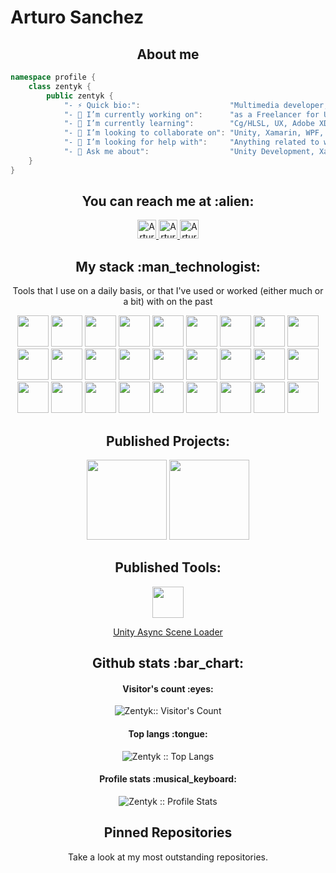 # Arturo Sanchez

<h2 align="center">About me</h2>

```cs
namespace profile {
    class zentyk {
        public zentyk {
            "- ⚡ Quick bio:":                    "Multimedia developer, expert in Unity3D and Specialized .Net Developer",
            "- 🔭 I’m currently working on":      "as a Freelancer for Unity, WebAPIs and Mobile Projects",
            "- 🌱 I’m currently learning":        "Cg/HLSL, UX, Adobe XD Plugin Development and GraphQL",
            "- 👯 I’m looking to collaborate on": "Unity, Xamarin, WPF, WCF or ASP.net Projects",
            "- 🤔 I’m looking for help with":     "Anything related to what I am currently learning 😅",
            "- 💬 Ask me about":                  "Unity Development, Xamarin.Forms or anyting related to .Net technologies",
    }
}
```

<h2 align="center">You can reach me at :alien:</h2>

<p align="center">
   <a href="https://twitter.com/zentykdev">
    <img src="https://www.vectorlogo.zone/logos/twitter/twitter-icon.svg" alt="Arturo Sanchez LinkedIn Profile" height="30" width="30">
  </a>
    
  <a href="https://www.linkedin.com/in/zentykdev/">
    <img src="https://www.vectorlogo.zone/logos/linkedin/linkedin-icon.svg" alt="Arturo Sanchez LinkedIn Profile" height="30" width="30">
  </a>
  
  <a href="https://www.youtube.com/channel/UCXrJCF3eQsel1PvH0sIvY8Q">
    <img src="https://www.vectorlogo.zone/logos/youtube/youtube-icon.svg" alt="Arturo Sanchez YouTube Channel" height="30" width="30">
  </a>
</p>

<h2 align="center">My stack :man_technologist:</h2>

<p align="center">Tools that I use on a daily basis, or that I've used or worked (either much or a bit) with on the past</p>
<p align="center">
      <img src='https://www.vectorlogo.zone/logos/unity3d/unity3d-icon.svg' height='50px'>
      <img src='https://raw.githubusercontent.com/sammwyy/sammwyy/master/skills/csharp.png' height='50px'>
      <img src='https://github.com/detain/svg-logos/blob/master/svg/xamarin.svg' height='50px'>
      <img src="https://vuejs.org/images/logo.png" heigth="50px" width="50px"/></a>
      <img src='https://www.vectorlogo.zone/logos/stripe/stripe-icon.svg' height='50px'>
      <img src="https://img.icons8.com/color/48/000000/html-5.png" height='50px'/>
      <img src="https://img.icons8.com/color/48/000000/css3.png" height='50px'/>
      <img src="https://www.vectorlogo.zone/logos/sass-lang/sass-lang-icon.svg" height='50px'/>
      <img src="https://img.icons8.com/color/48/000000/javascript.png" height='50px'/>
      <img src="https://img.icons8.com/color/48/000000/typescript.png" height='50px'/>
      <img src="https://www.vectorlogo.zone/logos/dotnet/dotnet-vertical.svg" height='50px'/>
      <img src="https://img.icons8.com/color/48/000000/nodejs.png" height='50px'/>
      <img src="https://img.icons8.com/color/48/000000/docker.png" height='50px'/>
      <img src="https://www.vectorlogo.zone/logos/kubernetes/kubernetes-icon.svg" height='50px'/>
      <img src="https://www.vectorlogo.zone/logos/amazon_aws/amazon_aws-icon.svg" height='50px'/>
      <img src="https://www.vectorlogo.zone/logos/microsoft_azure/microsoft_azure-icon.svg" height='50px'/>
      <img src='https://www.vectorlogo.zone/logos/d3js/d3js-icon.svg' height='50px'>
      <img src='https://www.vectorlogo.zone/logos/nginx/nginx-icon.svg' height='50px'>
      <img src='https://www.vectorlogo.zone/logos/apache/apache-icon.svg' height='50px'>
      <img src='https://raw.githubusercontent.com/sammwyy/sammwyy/master/skills/php.png' height='50px'>
      <img src='https://www.vectorlogo.zone/logos/laravel/laravel-icon.svg' height='50px'>
      <img src="https://img.icons8.com/color/48/000000/mongodb.png" height='50px'/>
      <img src="https://www.vectorlogo.zone/logos/mariadb/mariadb-icon.svg" height='50px'/>
      <img src="https://www.vectorlogo.zone/logos/ubuntu/ubuntu-tile.svg" height='50px'/>
      <img src="https://www.vectorlogo.zone/logos/centos/centos-icon.svg" height='50px'/>
      <img src="https://www.vectorlogo.zone/logos/appcenterms/appcenterms-tile.svg" height='50px'/>
      <img src="https://www.vectorlogo.zone/logos/sentryio/sentryio-icon.svg" height='50px'/>
</p>

<h2 align="center">Published Projects:</h2>
<p align="center">
    <a href="https://play.google.com/store/apps/details?id=com.orthocana.runy"><img src="https://image.winudf.com/v2/image1/Y29tLm9ydGhvY2FuYS5ydW55X2ljb25fMTU3OTE2NDM5NF8wMjE/icon.png?w=170&fakeurl=1" heigth="128" width="128"/></a>
   <a href="https://www.cotocrafter.com/"><img src="https://cotocrafter.blob.core.windows.net/cotocrafter/Cotocrafter_Color.png?sv=2019-10-10&st=2021-01-03T03%3A58%3A00Z&se=2022-01-01T03%3A58%3A00Z&sr=b&sp=r&sig=Z3wLEofpWIN8F7c3uZtJyQoi9gK11lGrF2dQlQvIXyo%3D" heigth="128" width="128"/></a>
</p>

<h2 align="center">Published Tools:</h2>
<p align="center">
    <a href="https://www.notion.so/Unity-Async-Scene-Loader-fd53b69e400143c6abb397903f5bd020">    
        <p align="center">
            <img src='https://www.vectorlogo.zone/logos/unity3d/unity3d-icon.svg' height='50px'>
            <p align="center">
                Unity Async Scene Loader
            </p>
        </p>
    </a>    
</p>

<h2 align="center">Github stats :bar_chart:</h2>

<h4 align="center">Visitor's count :eyes:</h4>

<p align="center"><img src="https://profile-counter.glitch.me/{zentyk}/count.svg" alt="Zentyk:: Visitor's Count" /></p>

<h4 align="center">Top langs :tongue:</h4>

<p align="center"><img src="https://github-readme-stats.vercel.app/api/top-langs/?username=zentyk&langs_count=10&theme=tokyonight&layout=compact" alt="Zentyk :: Top Langs" /></p>

<h4 align="center">Profile stats :musical_keyboard:</h4>

<p align="center"><img src="https://github-readme-stats.vercel.app/api?username=zentyk&show_icons=true&theme=synthwave" alt="Zentyk :: Profile Stats" /></p>

<h2 align="center">Pinned Repositories</h2>
<p align="center">Take a look at my most outstanding repositories.</p>
